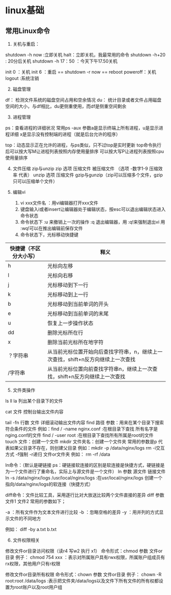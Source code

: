 linux基础
===
## 常用Linux命令

1. 关机与重启：

shutdown -h now :立即关机
halt：立即关机，我最常用的命令
shutdown -h+20 : 20分后关机
shutdown -h 17：50 ：今天下午17.50关机

init 0 ：关机
init 6 ：重启 == shutdown -r now == reboot
poweroff：关机
logout :系统注销

2. 磁盘管理

df： 检测文件系统的磁盘空间占用和空余情况
du： 统计目录或者文件占用磁盘空间的大小，与df相比，du更侧重使用，而df是侧重空间剩余

3. 进程管理

ps：查看进程的详细状况
常用ps -aux 参数a是显示终端上所有进程，u是显示进程详细 x是显示没有控制端的进程（就是后台允许的程序）

top：动态显示正在允许的进程，与ps类似，只不过top是实时更新
top命令执行后可以按大写M让进程列表按照内存使用量排序
可以按大写P让进程列表按照cpu使用量排序

4. 文件压缩
zip与unzip
zip 选项 压缩文件  被压缩文件   （选项 -数字1-9 压缩效率 代表）
unzip 选项  压缩文件
gzip与gunzip（zip可以压缩多个文件，gzip只可以压缩单个文件）

4. 编辑vi
	1. vi xxx文件名 ：用vi编辑器打开xxx文件
	2. 键盘输入i或者insert让编辑器处于编辑状态，按esc可以退出编辑状态进入命令状态
    3. 命令状态下 :u 来撤销上一次的操作 :q 退出编辑器，用 :q!来强制退出vi 用 :wq!可以在推出编辑前保存文件
    4. 命令状态下，光标移动快捷键

| 快捷键（不区分大小写） | 释义 |
|---|---|
| h | 光标向左移 |
| l | 光标向右移 |
| j | 光标移动到下一行 |
| k | 光标移动到上一行 |
| b | 光标移动到当前单词的开头|
| e | 光标移动到当前单词的末尾 |
| u | 恢复上一步操作状态 |
| dd| 删除光标所在行|
| x | 删除当前光标所在地字符 |
| ？字符串| 从当前光标位置开始向后查找字符串，n，继续上一次查找，shift+n反方向继续上一次查找 |
| /字符串 | 从当前光标位置向前查找字符串n，继续上一次查找，shift+n反方向继续上一次查找 |

5. 文件类操作

ls ll la 列出某个目录下的文件

cat 文件  控制台输出文件内容

tail -fn 行数  文件 详细滚动输出文件内容
find 路径  参数：用来在某个目录下搜索符合条件的文件
例如：find  / -name nginx.conf :在根目录下查找 所有名字是nging.conf的文件
find / -user root :在根目录下查找所有所属是root的文件
touch 文件：创建一个文件
mkdir 文件夹名：创建一个文件夹  常用的参数是p 代表如果父目录不存在，则创建父目录
例如：mkdir -p /data/nginx/logs
rm  -i交互方式 -f强制 -r递归   文件or文件夹
例如： rm -rf /data

ln命令：（默认是硬链接 ps：硬链接软连接的区别是软连接是快捷方式，硬链接是为一个文件进行了重命名，实际上与源文件是一个文件）
ln 参数 源文件 链接文件
ln -s /data/nginx/logs /usr/local/nginx/logs :在usr/local/nginx/logs 创建一个指向/data/nginx/logs的软连接（快捷方式）

diff命令：文件比较工具，采用逐行比对大放送比较两个文件直接的差异
diff 参数 文件1 文件2
常用的参数如下；

-a ：所有文件作为文本文件进行比较
-b ：忽略空格的差异
-y ：用并列的方式显示文件的不同地方

例如： diff -by a.txt b.txt

6. 文件权限相关

修改文件or目录访问权限（读r4 写w2 执行 x1）
命令形式：chmod 参数 文件or目录
例子：
chmod 754 xxx  ：表示对所属账户具有rwx权限，所属账户组成员有rx权限，其他用户只有r权限

修改文件or目录所有权限
命令形式：chown 参数 文件or目录
例子： chown -R  root:root /data/logs :表示把文件夹/data/logs以及文件下所有文件的所有权都设置为root账户以及root用户组




